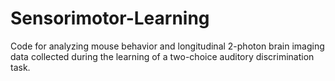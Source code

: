 # Sensorimotor-Learning
Code for analyzing mouse behavior and longitudinal 2-photon brain imaging data collected during the learning of a two-choice auditory discrimination task.
